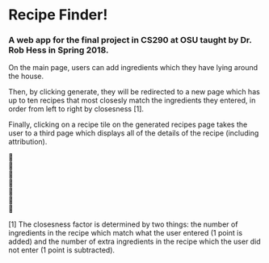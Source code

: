 # Recipe Finder! 

### A web app for the final project in CS290 at OSU taught by Dr. Rob Hess in Spring 2018. 

On the main page, users can add ingredients which they have lying around the house. 

Then, by clicking generate, they will be redirected to a new page which has up to ten recipes that most closesly match the ingredients they entered, in order from left to right by closesness [1]. 

Finally, clicking on a recipe tile on the generated recipes page takes the user to a third page which displays all of the details of the recipe (including attribution).

:spaghetti:       <br>
:pizza:           <br>
:ramen:           <br> 
:fork_and_knife:  <br> 
:sushi:           <br> 
:bread:           <br> 
:hamburger:       <br>

[1] The closesness factor is determined by two things: the number of ingredients in the recipe which match what the user entered (1 point is added) and the number of extra ingredients in the recipe which the user did not enter (1 point is subtracted). 

